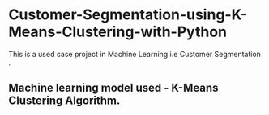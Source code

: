 # Customer-Segmentation-using-K-Means-Clustering-with-Python
This is a used case project in Machine Learning i.e Customer Segmentation . 

## Machine learning model used -  K-Means Clustering Algorithm.
